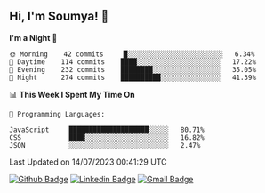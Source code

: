## Hi, I'm Soumya! 👋

<!--START_SECTION:waka-->
**I'm a Night 🦉** 

```text
🌞 Morning    42 commits     █░░░░░░░░░░░░░░░░░░░░░░░░   6.34% 
🌆 Daytime    114 commits    ████░░░░░░░░░░░░░░░░░░░░░   17.22% 
🌃 Evening    232 commits    ████████░░░░░░░░░░░░░░░░░   35.05% 
🌙 Night      274 commits    ██████████░░░░░░░░░░░░░░░   41.39%

```


📊 **This Week I Spent My Time On** 

```text
💬 Programming Languages: 

JavaScript     ████████████████████░░░░░   80.71% 
CSS            ████░░░░░░░░░░░░░░░░░░░░░   16.82% 
JSON           ░░░░░░░░░░░░░░░░░░░░░░░░░   2.47%
```


 Last Updated on 14/07/2023 00:41:29 UTC
<!--END_SECTION:waka-->

[![Github Badge](https://img.shields.io/badge/-rubyruins-grey?style=for-the-badge&logo=github&logoColor=white&link=https://github.com/rubyruins/)](https://www.github.com/rubyruins/) 
[![Linkedin Badge](https://img.shields.io/badge/-Soumya%20Parekh-0072b1?style=for-the-badge&logo=Linkedin&logoColor=white&link=https://www.linkedin.com/in/Soumya-Parekh/)](https://www.linkedin.com/in/Soumya-Parekh/) 
[![Gmail Badge](https://img.shields.io/badge/-soumyaparekh.me@gmail.com-c14438?style=for-the-badge&logo=Gmail&logoColor=white&link=mailto:soumyaparekh.me@gmail.com)](mailto:soumyaparekh.me@gmail.com) 
